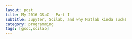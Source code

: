 ```yaml
---
layout: post
title: My 2016 GSoC - Part I
subtitle: Jupyter, Scilab, and why Matlab kinda sucks
category: programming
tags: [gsoc,scilab]
--- 
```

